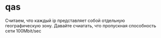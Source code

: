 # qas

Считаем, что каждый ip представляет собой отдельную географическую зону. Давайте счиатать, что пропускная способность сети 100Mbit/sec
